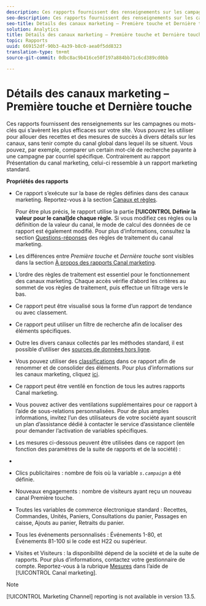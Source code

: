 ```yaml
---
description: Ces rapports fournissent des renseignements sur les campagnes ou mots-clés qui s’avèrent les plus efficaces sur votre site. Vous pouvez les utiliser pour allouer des recettes et des mesures de succès à divers détails sur les canaux, sans tenir compte du canal global dans lequel ils se situent. Vous pouvez, par exemple, comparer un certain mot-clé de recherche payante à une campagne par courriel spécifique. Contrairement au rapport Présentation du canal marketing, celui-ci ressemble à un rapport marketing standard.
seo-description: Ces rapports fournissent des renseignements sur les campagnes ou mots-clés qui s’avèrent les plus efficaces sur votre site. Vous pouvez les utiliser pour allouer des recettes et des mesures de succès à divers détails sur les canaux, sans tenir compte du canal global dans lequel ils se situent. Vous pouvez, par exemple, comparer un certain mot-clé de recherche payante à une campagne par courriel spécifique. Contrairement au rapport Présentation du canal marketing, celui-ci ressemble à un rapport marketing standard.
seo-title: Détails des canaux marketing – Première touche et Dernière touche
solution: Analytics
title: Détails des canaux marketing – Première touche et Dernière touche
topic: Rapports
uuid: 669152df-90b3-4a39-b8c0-aea0f5dd8323
translation-type: tm+mt
source-git-commit: 0dbc8ac9b416ce50f197a884bb71c6cd389cd0bb

---
```



# Détails des canaux marketing – Première touche et Dernière touche

Ces rapports fournissent des renseignements sur les campagnes ou mots-clés qui s’avèrent les plus efficaces sur votre site. Vous pouvez les utiliser pour allouer des recettes et des mesures de succès à divers détails sur les canaux, sans tenir compte du canal global dans lequel ils se situent. Vous pouvez, par exemple, comparer un certain mot-clé de recherche payante à une campagne par courriel spécifique. Contrairement au rapport Présentation du canal marketing, celui-ci ressemble à un rapport marketing standard.

**Propriétés des rapports**

* Ce rapport s’exécute sur la base de règles définies dans des canaux marketing. Reportez-vous à la section [Canaux et règles](https://marketing.adobe.com/resources/help/en_US/mchannel/c_channels_rules.html).

   Pour être plus précis, le rapport utilise la partie **[!UICONTROL Définir la valeur pour le canal]de chaque règle.** Si vous modifiez ces règles ou la définition de la valeur du canal, le mode de calcul des données de ce rapport est également modifié. Pour plus d’informations, consultez la section [Questions-réponses](https://marketing.adobe.com/resources/help/en_US/mchannel/c_faq.html) des règles de traitement du canal marketing.

* Les différences entre *Première touche* et *Dernière touche* sont visibles dans la section [À propos des rapports Canal marketing](https://marketing.adobe.com/resources/help/en_US/mchannel/c_overview.html).

* L’ordre des règles de traitement est essentiel pour le fonctionnement des canaux marketing. Chaque accès vérifie d’abord les critères au sommet de vos règles de traitement, puis effectue un filtrage vers le bas.
* Ce rapport peut être visualisé sous la forme d’un rapport de tendance ou avec classement.
* Ce rapport peut utiliser un filtre de recherche afin de localiser des éléments spécifiques.
* Outre les divers canaux collectés par les méthodes standard, il est possible d’utiliser des [sources de données hors ligne](https://marketing.adobe.com/resources/help/en_US/mchannel/c_overview_online_offline.html).
* Vous pouvez utiliser des [classifications](https://marketing.adobe.com/resources/help/en_US/reference/classifications.html) dans ce rapport afin de renommer et de consolider des éléments. Pour plus d’informations sur les canaux marketing, cliquez [ici](https://marketing.adobe.com/resources/help/en_US/mchannel/t_classifications.html).

* Ce rapport peut être ventilé en fonction de tous les autres rapports Canal marketing.
* Vous pouvez activer des ventilations supplémentaires pour ce rapport à l’aide de sous-relations personnalisées. Pour de plus amples informations, invitez l’un des utilisateurs de votre société ayant souscrit un plan d’assistance dédié à contacter le service d’assistance clientèle pour demander l’activation de variables spécifiques.
* Les mesures ci-dessous peuvent être utilisées dans ce rapport (en fonction des paramètres de la suite de rapports et de la société) :
* 

   * Clics publicitaires : nombre de fois où la variable *`s.campaign`* a été définie.
   * Nouveaux engagements : nombre de visiteurs ayant reçu un nouveau canal Première touche.
   * Toutes les variables de commerce électronique standard : Recettes, Commandes, Unités, Paniers, Consultations du panier, Passages en caisse, Ajouts au panier, Retraits du panier.
   * Tous les événements personnalisés : Événements 1-80, et Événements 81-100 si le code est H22 ou supérieur.
   * Visites et Visiteurs : la disponibilité dépend de la société et de la suite de rapports. Pour plus d’informations, contactez votre gestionnaire de compte.
   Reportez-vous à la rubrique [Mesures](https://marketing.adobe.com/resources/help/en_US/mchannel/c_overview_metrics.html) dans l’aide de [!UICONTROL Canal marketing].

>[!NOTE]
>
>[!UICONTROL Marketing Channel] reporting is not available in version 13.5.

